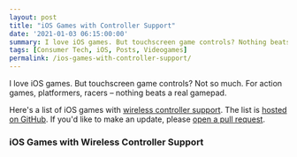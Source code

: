 ```yaml
---
layout: post
title: "iOS Games with Controller Support"
date: '2021-01-03 06:15:00:00'
summary: I love iOS games. But touchscreen game controls? Nothing beats a real gamepad. Here's a list of iOS games with wireless controller support ...
tags: [Consumer Tech, iOS, Posts, Videogames]
permalink: /ios-games-with-controller-support/
---
```



<script>
$.getJSON( "https://raw.githubusercontent.com/jamesfmackenzie/ios-games-with-controller-support/master/ios-games-with-controller-support.json", function( data ) {
  var items = [];
  $.each( data, function( index, value ) {
	items.push( "<li id='" + index + "'><a href='" + value.url + "' target='_blank'>" + value.title + "</a></li>" );
  });
 
  $( "<ul/>", {
    "class": "my-new-list",
    html: items.join( "" )
  }).appendTo( "article .row" );
});
</script>

I love iOS games. But touchscreen game controls? Not so much. For action games, platformers, racers – nothing beats a real gamepad.

Here's a list of iOS games with <a href="https://support.apple.com/en-us/HT210414" target="_blank">wireless controller support</a>. The list is <a href="https://github.com/jamesfmackenzie/ios-games-with-controller-support" target="_blank">hosted on GitHub</a>. If you'd like to make an update, please <a href="https://guides.github.com/activities/hello-world/#pr" target="_blank">open a pull request</a>.

### iOS Games with Wireless Controller Support


